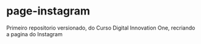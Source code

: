 # page-instagram
 Primeiro repositorio versionado, do Curso Digital Innovation One, recriando 
 a pagina do Instagram
